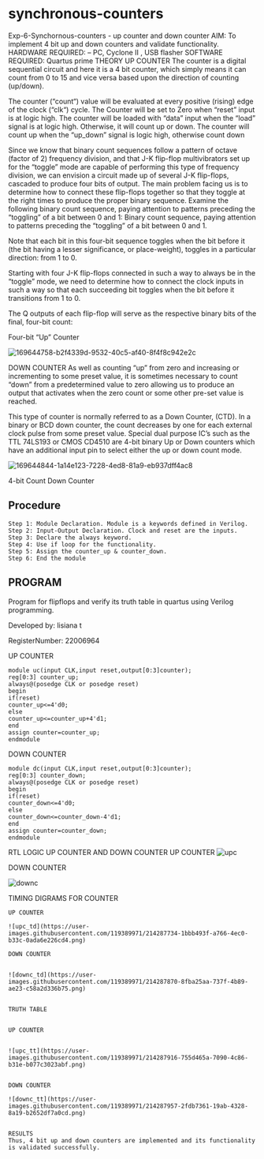 # synchronous-counters
Exp-6-Synchornous-counters - up counter and down counter
AIM: To implement 4 bit up and down counters and validate functionality.
HARDWARE REQUIRED: – PC, Cyclone II , USB flasher
SOFTWARE REQUIRED: Quartus prime
THEORY
UP COUNTER
The counter is a digital sequential circuit and here it is a 4 bit counter, which simply means it can count from 0 to 15 and vice versa based upon the direction of counting (up/down).

The counter (“count“) value will be evaluated at every positive (rising) edge of the clock (“clk“) cycle. The Counter will be set to Zero when “reset” input is at logic high. The counter will be loaded with “data” input when the “load” signal is at logic high. Otherwise, it will count up or down. The counter will count up when the “up_down” signal is logic high, otherwise count down

Since we know that binary count sequences follow a pattern of octave (factor of 2) frequency division, and that J-K flip-flop multivibrators set up for the “toggle” mode are capable of performing this type of frequency division, we can envision a circuit made up of several J-K flip-flops, cascaded to produce four bits of output. The main problem facing us is to determine how to connect these flip-flops together so that they toggle at the right times to produce the proper binary sequence. Examine the following binary count sequence, paying attention to patterns preceding the “toggling” of a bit between 0 and 1: Binary count sequence, paying attention to patterns preceding the “toggling” of a bit between 0 and 1.

Note that each bit in this four-bit sequence toggles when the bit before it (the bit having a lesser significance, or place-weight), toggles in a particular direction: from 1 to 0.

Starting with four J-K flip-flops connected in such a way to always be in the “toggle” mode, we need to determine how to connect the clock inputs in such a way so that each succeeding bit toggles when the bit before it transitions from 1 to 0.

The Q outputs of each flip-flop will serve as the respective binary bits of the final, four-bit count:

Four-bit “Up” Counter 


![169644758-b2f4339d-9532-40c5-af40-8f4f8c942e2c](https://user-images.githubusercontent.com/119389971/214287332-ca55771b-c625-4130-9a51-40b5a4eea2d0.png)




DOWN COUNTER
As well as counting “up” from zero and increasing or incrementing to some preset value, it is sometimes necessary to count “down” from a predetermined value to zero allowing us to produce an output that activates when the zero count or some other pre-set value is reached.

This type of counter is normally referred to as a Down Counter, (CTD). In a binary or BCD down counter, the count decreases by one for each external clock pulse from some preset value. Special dual purpose IC’s such as the TTL 74LS193 or CMOS CD4510 are 4-bit binary Up or Down counters which have an additional input pin to select either the up or down count mode. 

![169644844-1a14e123-7228-4ed8-81a9-eb937dff4ac8](https://user-images.githubusercontent.com/119389971/214287404-a277aa2f-2704-47b0-badd-28b286f5ef80.png)




4-bit Count Down Counter

## Procedure
```
Step 1: Module Declaration. Module is a keywords defined in Verilog.
Step 2: Input-Output Declaration. Clock and reset are the inputs.
Step 3: Declare the always keyword.
Step 4: Use if loop for the functionality.
Step 5: Assign the counter_up & counter_down.
Step 6: End the module
```
## PROGRAM
Program for flipflops and verify its truth table in quartus using Verilog programming.

Developed by: lisiana t

RegisterNumber: 22006964

UP COUNTER
```
module uc(input CLK,input reset,output[0:3]counter);
reg[0:3] counter_up;
always@(posedge CLK or posedge reset)
begin
if(reset)
counter_up<=4'd0;
else
counter_up<=counter_up+4'd1;
end
assign counter=counter_up;
endmodule
```
DOWN COUNTER
```
module dc(input CLK,input reset,output[0:3]counter);
reg[0:3] counter_down;
always@(posedge CLK or posedge reset)
begin
if(reset)
counter_down<=4'd0;
else
counter_down<=counter_down-4'd1;
end
assign counter=counter_down;
endmodule
```
RTL LOGIC UP COUNTER AND DOWN COUNTER
UP COUNTER
![upc](https://user-images.githubusercontent.com/119389971/214287668-f44dc96c-6b67-42b4-8ccd-536b1a3e9cb0.png)


DOWN COUNTER

![downc](https://user-images.githubusercontent.com/119389971/214287700-f27b4923-55b7-44c2-a279-0d2bebe4c412.png)

TIMING DIGRAMS FOR COUNTER
```
UP COUNTER

![upc_td](https://user-images.githubusercontent.com/119389971/214287734-1bbb493f-a766-4ec0-b33c-0ada6e226cd4.png)

DOWN COUNTER


![downc_td](https://user-images.githubusercontent.com/119389971/214287870-8fba25aa-737f-4b89-ae23-c58a2d336b75.png)


TRUTH TABLE


UP COUNTER


![upc_tt](https://user-images.githubusercontent.com/119389971/214287916-755d465a-7090-4c86-b31e-b077c3023abf.png)


DOWN COUNTER

![downc_tt](https://user-images.githubusercontent.com/119389971/214287957-2fdb7361-19ab-4328-8a19-b2652df7a0cd.png)


RESULTS
Thus, 4 bit up and down counters are implemented and its functionality is validated successfully.
